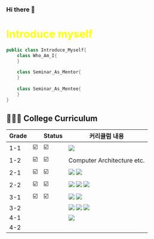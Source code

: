 ### Hi there 👋


<span style="color:yellow">Introduce myself</span>
==========
```java
public class Introduce_Myself{
	class Who_Am_I{
	}
	
	class Seminar_As_Mentor{
	}
	
	class Seminar_As_Mentee{
	}
}
```



## 👨🏻‍🎓 College Curriculum  
| Grade | | Status | 커리큘럼 내용 |
 | ------ | -- | -- |----------- |
  | 1-1 | ☑️ | ☑️ | <img src="https://img.shields.io/badge/C language-A8B9CC?style=flat-square&logo=firebase&logoColor=white"/>|
  | 1-2 | ☑️ | ☑️ | Computer Architecture etc. |
  | 2-1 | ☑️ | ☑️ | <img  src="https://img.shields.io/badge/c++-00599C?style=for-the-badge&logo=c%2B%2B&logoColor=white"> <img src="https://img.shields.io/badge/linux-FCC624?style=for-the-badge&logo=linux&logoColor=black">|
  | 2-2 | ☑️ | ☑️ | <img src="https://img.shields.io/badge/java-007396?style=for-the-badge&logo=java&logoColor=white">  <img  src="https://img.shields.io/badge/git-F05032?style=for-the-badge&logo=git&logoColor=white"> <img  src="https://img.shields.io/badge/github-181717?style=for-the-badge&logo=github&logoColor=white">| 
  | 3-1 | ☑️|☑️ |<img src="https://img.shields.io/badge/.net-512BD4?style=for-the-badge&logo=.net&logoColor=white"> <img  src="https://img.shields.io/badge/node.js-339933?style=for-the-badge&logo=Node.js&logoColor=white"> | 
  | 3-2 | | |<img  src="https://img.shields.io/badge/TypeScript-3178C6?style=for-the-badge&logo=TypeScript&logoColor=white"> <img  src="https://img.shields.io/badge/mysql-4479A1?style=for-the-badge&logo=mysql&logoColor=white"> <img  src="https://img.shields.io/badge/NestJS-E0234E?style=for-the-badge&logo=NestJS&logoColor=white">|
  | 4-1 | | |<img  src="https://img.shields.io/badge/Spring-6DB33F?style=for-the-badge&logo=Spring&logoColor=white"> | 
  | 4-2 | | | |

	
